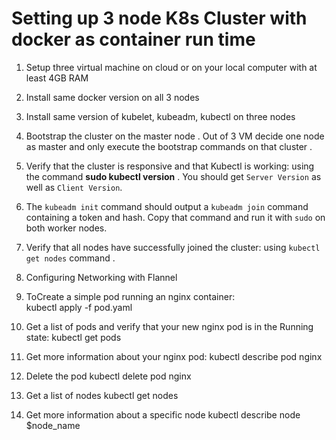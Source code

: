 # Setting up 3 node K8s  Cluster with docker as container run time 

1. Setup three virtual machine on cloud or on your local computer with at least 4GB RAM
2.  Install same docker version on all 3 nodes 
3. Install same version of kubelet, kubeadm, kubectl on three nodes
4. Bootstrap the cluster on the master node . Out of 3 VM decide one node as master and only execute   the bootstrap commands on that cluster .
5. Verify that the cluster is responsive and that Kubectl is working: using the command 
	**sudo kubectl version** . You should get `Server Version` as well as `Client Version`. 
6. The `kubeadm init` command should output a `kubeadm join` command containing a token and hash. Copy that command and run it with `sudo` on both worker nodes.
7. Verify that all nodes have successfully joined the cluster: using `kubectl get nodes` command .
8. Configuring Networking with Flannel

1. ToCreate a simple pod running an nginx container:		
		kubectl apply -f pod.yaml
2. Get a list of pods and verify that your new nginx pod is in the Running state: 
		kubectl get pods
3. Get more information about your nginx pod:
		kubectl describe pod nginx
4. Delete the pod 
		kubectl delete pod nginx
5. Get a list of nodes
		kubectl get nodes
6. Get more information about a specific node
		kubectl describe node $node_name


